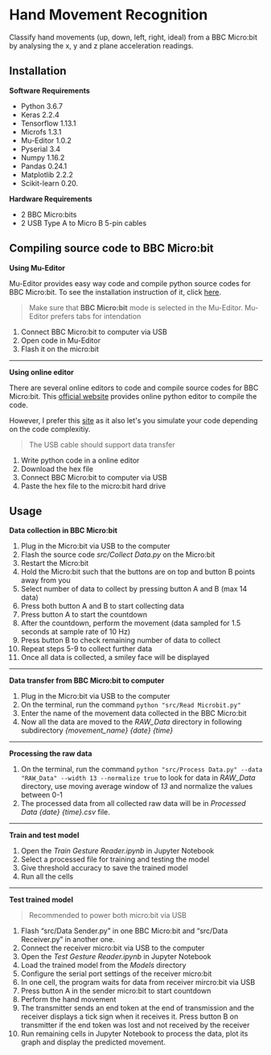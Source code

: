 # Hand Movement Recognition
 Classify hand movements (up, down, left, right, ideal) from a BBC Micro:bit by analysing the x, y and z plane acceleration readings.

## Installation
**Software Requirements**
- Python 3.6.7
- Keras 2.2.4
- Tensorflow 1.13.1
- Microfs 1.3.1
- Mu-Editor 1.0.2
- Pyserial 3.4
- Numpy 1.16.2
- Pandas 0.24.1
- Matplotlib 2.2.2
- Scikit-learn 0.20.

**Hardware Requirements**
- 2 BBC Micro:bits
- 2 USB Type A to Micro B 5-pin cables

## Compiling source code to BBC Micro:bit
**Using Mu-Editor**

Mu-Editor provides easy way code and compile python source codes for BBC Micro:bit.
To see the installation instruction of it, click [here](https://codewith.mu/en/download).
> Make sure that **BBC Micro:bit** mode is selected in the Mu-Editor.
> Mu-Editor prefers tabs for intendation
1. Connect BBC Micro:bit to computer via USB
2. Open code in Mu-Editor
3. Flash it on the micro:bit
---
**Using online editor**

There are several online editors to code and compile source codes for BBC Micro:bit.
This [official website](https://microbit.org/code/) provides online python editor to compile the code.

However, I prefer this [site](https://create.withcode.uk/) as it also let's you simulate your code 
depending on the code complexitiy.
> The USB cable should support data transfer
1. Write python code in a online editor
2. Download the hex file
4. Connect BBC Micro:bit to computer via USB
3. Paste the hex file to the micro:bit hard drive

## Usage
**Data collection in BBC Micro:bit**
1. Plug in the Micro:bit via USB to the computer
2. Flash the source code *src/Collect Data.py* on the Micro:bit
4. Restart the Micro:bit
5. Hold the Micro:bit such that the buttons are on top and button B points away from you
6. Select number of data to collect by pressing button A and B (max 14 data)
7. Press both button A and B to start collecting data
8. Press button A to start the countdown
9. After the countdown, perform the movement (data sampled for 1.5 seconds at sample rate of 10 Hz)
10. Press button B to check remaining number of data to collect
12. Repeat steps 5-9 to collect further data
13. Once all data is collected, a smiley face will be displayed
---
**Data transfer from BBC Micro:bit to computer**
1. Plug in the Micro:bit via USB to the computer
2. On the terminal, run the command ```python "src/Read Microbit.py"```
3. Enter the name of the movement data collected in the BBC Micro:bit
4. Now all the data are moved to the *RAW_Data* directory in following subdirectory *{movement_name} {date} {time}* 
---
**Processing the raw data**
1. On the terminal, run the command ```python "src/Process Data.py" --data "RAW_Data" --width 13 --normalize true``` to look for data in *RAW_Data* directory, use moving average window of *13* and normalize the values between 0-1
2. The processed data from all collected raw data will be in *Processed Data {date} {time}.csv* file.
---
**Train and test model**
1. Open the *Train Gesture Reader.ipynb* in Jupyter Notebook
2. Select a processed file for training and testing the model
3. Give threshold accuracy to save the trained model
4. Run all the cells
---
**Test trained model**
> Recommended to power both micro:bit via USB
1. Flash “src/Data Sender.py” in one BBC Micro:bit and “src/Data Receiver.py” in another one.
2. Connect the receiver micro:bit via USB to the computer
3. Open the *Test Gesture Reader.ipynb* in Jupyter Notebook
4. Load the trained model from the *Models* directory
5. Configure the serial port settings of the receiver micro:bit
6. In one cell, the program waits for data from receiver mircro:bit via USB
7. Press button A in the sender micro:bit to start countdown
8. Perform the hand movement
9. The transmitter sends an end token at the end of transmission and the receiver displays a tick sign when it receives it. Press button B on transmitter if the end token was lost and not received by the receiver
10. Run remaining cells in Jupyter Notebook to process the data, plot its graph and display the predicted movement.